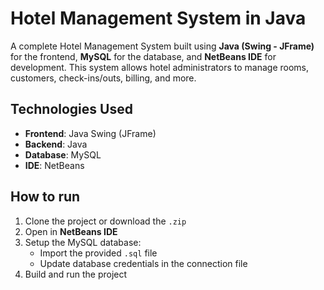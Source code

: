 # Hotel Management System in Java

A complete Hotel Management System built using **Java (Swing - JFrame)** for the frontend, **MySQL** for the database, and **NetBeans IDE** for development. This system allows hotel administrators to manage rooms, customers, check-ins/outs, billing, and more.

## Technologies Used

- **Frontend**: Java Swing (JFrame)
- **Backend**: Java
- **Database**: MySQL
- **IDE**: NetBeans

## How to run

1. Clone the project or download the `.zip`
2. Open in **NetBeans IDE**
3. Setup the MySQL database:
   - Import the provided `.sql` file
   - Update database credentials in the connection file
4. Build and run the project


